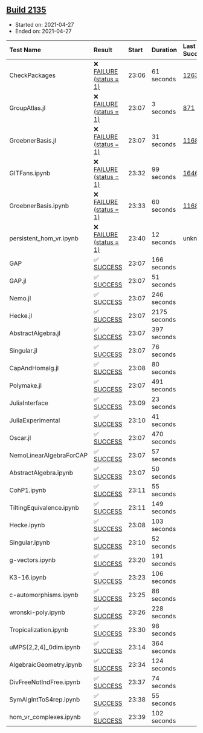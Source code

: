## [Build 2135](https://oscarci.mathematik.uni-kl.de/job/oscar-stable/2135/)

* Started on: 2021-04-27
* Ended on: 2021-04-27

| Test Name    | Result | Start | Duration | Last Success | First Failure |
|:-------------|:-------|:------|:---------|:-------------|:--------------|
| CheckPackages | ❌ [FAILURE (status = 1)](https://oscarci.mathematik.uni-kl.de/job/oscar-stable/2135/artifact/logs/build-2135/CheckPackages.log) | 23:06 | 61 seconds | [1263](https://oscarci.mathematik.uni-kl.de/job/oscar-stable/1263/) | [1264](https://oscarci.mathematik.uni-kl.de/job/oscar-stable/1264/) |
| GroupAtlas.jl | ❌ [FAILURE (status = 1)](https://oscarci.mathematik.uni-kl.de/job/oscar-stable/2135/artifact/logs/build-2135/GroupAtlas.jl.log) | 23:07 | 3 seconds | [871](https://oscarci.mathematik.uni-kl.de/job/oscar-stable/871/) | [872](https://oscarci.mathematik.uni-kl.de/job/oscar-stable/872/) |
| GroebnerBasis.jl | ❌ [FAILURE (status = 1)](https://oscarci.mathematik.uni-kl.de/job/oscar-stable/2135/artifact/logs/build-2135/GroebnerBasis.jl.log) | 23:07 | 31 seconds | [1168](https://oscarci.mathematik.uni-kl.de/job/oscar-stable/1168/) | [1169](https://oscarci.mathematik.uni-kl.de/job/oscar-stable/1169/) |
| GITFans.ipynb | ❌ [FAILURE (status = 1)](https://oscarci.mathematik.uni-kl.de/job/oscar-stable/2135/artifact/logs/build-2135/GITFans.ipynb.log) | 23:32 | 99 seconds | [1646](https://oscarci.mathematik.uni-kl.de/job/oscar-stable/1646/) | [1647](https://oscarci.mathematik.uni-kl.de/job/oscar-stable/1647/) |
| GroebnerBasis.ipynb | ❌ [FAILURE (status = 1)](https://oscarci.mathematik.uni-kl.de/job/oscar-stable/2135/artifact/logs/build-2135/GroebnerBasis.ipynb.log) | 23:33 | 60 seconds | [1168](https://oscarci.mathematik.uni-kl.de/job/oscar-stable/1168/) | [1169](https://oscarci.mathematik.uni-kl.de/job/oscar-stable/1169/) |
| persistent_hom_vr.ipynb | ❌ [FAILURE (status = 1)](https://oscarci.mathematik.uni-kl.de/job/oscar-stable/2135/artifact/logs/build-2135/persistent_hom_vr.ipynb.log) | 23:40 | 12 seconds | unknown | unknown |
| GAP | ✅ [SUCCESS](https://oscarci.mathematik.uni-kl.de/job/oscar-stable/2135/artifact/logs/build-2135/GAP.log) | 23:07 | 166 seconds |  |  |
| GAP.jl | ✅ [SUCCESS](https://oscarci.mathematik.uni-kl.de/job/oscar-stable/2135/artifact/logs/build-2135/GAP.jl.log) | 23:07 | 51 seconds |  |  |
| Nemo.jl | ✅ [SUCCESS](https://oscarci.mathematik.uni-kl.de/job/oscar-stable/2135/artifact/logs/build-2135/Nemo.jl.log) | 23:07 | 246 seconds |  |  |
| Hecke.jl | ✅ [SUCCESS](https://oscarci.mathematik.uni-kl.de/job/oscar-stable/2135/artifact/logs/build-2135/Hecke.jl.log) | 23:07 | 2175 seconds |  |  |
| AbstractAlgebra.jl | ✅ [SUCCESS](https://oscarci.mathematik.uni-kl.de/job/oscar-stable/2135/artifact/logs/build-2135/AbstractAlgebra.jl.log) | 23:07 | 397 seconds |  |  |
| Singular.jl | ✅ [SUCCESS](https://oscarci.mathematik.uni-kl.de/job/oscar-stable/2135/artifact/logs/build-2135/Singular.jl.log) | 23:07 | 76 seconds |  |  |
| CapAndHomalg.jl | ✅ [SUCCESS](https://oscarci.mathematik.uni-kl.de/job/oscar-stable/2135/artifact/logs/build-2135/CapAndHomalg.jl.log) | 23:08 | 80 seconds |  |  |
| Polymake.jl | ✅ [SUCCESS](https://oscarci.mathematik.uni-kl.de/job/oscar-stable/2135/artifact/logs/build-2135/Polymake.jl.log) | 23:07 | 491 seconds |  |  |
| JuliaInterface | ✅ [SUCCESS](https://oscarci.mathematik.uni-kl.de/job/oscar-stable/2135/artifact/logs/build-2135/JuliaInterface.log) | 23:09 | 23 seconds |  |  |
| JuliaExperimental | ✅ [SUCCESS](https://oscarci.mathematik.uni-kl.de/job/oscar-stable/2135/artifact/logs/build-2135/JuliaExperimental.log) | 23:10 | 41 seconds |  |  |
| Oscar.jl | ✅ [SUCCESS](https://oscarci.mathematik.uni-kl.de/job/oscar-stable/2135/artifact/logs/build-2135/Oscar.jl.log) | 23:07 | 470 seconds |  |  |
| NemoLinearAlgebraForCAP | ✅ [SUCCESS](https://oscarci.mathematik.uni-kl.de/job/oscar-stable/2135/artifact/logs/build-2135/NemoLinearAlgebraForCAP.log) | 23:07 | 57 seconds |  |  |
| AbstractAlgebra.ipynb | ✅ [SUCCESS](https://oscarci.mathematik.uni-kl.de/job/oscar-stable/2135/artifact/logs/build-2135/AbstractAlgebra.ipynb.log) | 23:07 | 50 seconds |  |  |
| CohP1.ipynb | ✅ [SUCCESS](https://oscarci.mathematik.uni-kl.de/job/oscar-stable/2135/artifact/logs/build-2135/CohP1.ipynb.log) | 23:11 | 55 seconds |  |  |
| TiltingEquivalence.ipynb | ✅ [SUCCESS](https://oscarci.mathematik.uni-kl.de/job/oscar-stable/2135/artifact/logs/build-2135/TiltingEquivalence.ipynb.log) | 23:11 | 149 seconds |  |  |
| Hecke.ipynb | ✅ [SUCCESS](https://oscarci.mathematik.uni-kl.de/job/oscar-stable/2135/artifact/logs/build-2135/Hecke.ipynb.log) | 23:08 | 103 seconds |  |  |
| Singular.ipynb | ✅ [SUCCESS](https://oscarci.mathematik.uni-kl.de/job/oscar-stable/2135/artifact/logs/build-2135/Singular.ipynb.log) | 23:10 | 52 seconds |  |  |
| g-vectors.ipynb | ✅ [SUCCESS](https://oscarci.mathematik.uni-kl.de/job/oscar-stable/2135/artifact/logs/build-2135/g-vectors.ipynb.log) | 23:20 | 191 seconds |  |  |
| K3-16.ipynb | ✅ [SUCCESS](https://oscarci.mathematik.uni-kl.de/job/oscar-stable/2135/artifact/logs/build-2135/K3-16.ipynb.log) | 23:23 | 106 seconds |  |  |
| c-automorphisms.ipynb | ✅ [SUCCESS](https://oscarci.mathematik.uni-kl.de/job/oscar-stable/2135/artifact/logs/build-2135/c-automorphisms.ipynb.log) | 23:25 | 86 seconds |  |  |
| wronski-poly.ipynb | ✅ [SUCCESS](https://oscarci.mathematik.uni-kl.de/job/oscar-stable/2135/artifact/logs/build-2135/wronski-poly.ipynb.log) | 23:26 | 228 seconds |  |  |
| Tropicalization.ipynb | ✅ [SUCCESS](https://oscarci.mathematik.uni-kl.de/job/oscar-stable/2135/artifact/logs/build-2135/Tropicalization.ipynb.log) | 23:30 | 98 seconds |  |  |
| uMPS(2,2,4)_0dim.ipynb | ✅ [SUCCESS](https://oscarci.mathematik.uni-kl.de/job/oscar-stable/2135/artifact/logs/build-2135/uMPS-2-2-4-_0dim.ipynb.log) | 23:14 | 364 seconds |  |  |
| AlgebraicGeometry.ipynb | ✅ [SUCCESS](https://oscarci.mathematik.uni-kl.de/job/oscar-stable/2135/artifact/logs/build-2135/AlgebraicGeometry.ipynb.log) | 23:34 | 124 seconds |  |  |
| DivFreeNotIndFree.ipynb | ✅ [SUCCESS](https://oscarci.mathematik.uni-kl.de/job/oscar-stable/2135/artifact/logs/build-2135/DivFreeNotIndFree.ipynb.log) | 23:37 | 74 seconds |  |  |
| SymAlgIntToS4rep.ipynb | ✅ [SUCCESS](https://oscarci.mathematik.uni-kl.de/job/oscar-stable/2135/artifact/logs/build-2135/SymAlgIntToS4rep.ipynb.log) | 23:38 | 55 seconds |  |  |
| hom_vr_complexes.ipynb | ✅ [SUCCESS](https://oscarci.mathematik.uni-kl.de/job/oscar-stable/2135/artifact/logs/build-2135/hom_vr_complexes.ipynb.log) | 23:39 | 102 seconds |  |  |
